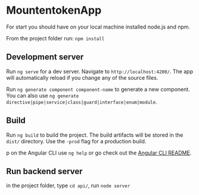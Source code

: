 # MountentokenApp


For start you should have on your local machine installed node.js and npm.

From the project folder run: `npm install`

## Development server

Run `ng serve` for a dev server. Navigate to `http://localhost:4200/`. The app will automatically reload if you change any of the source files.


Run `ng generate component component-name` to generate a new component. You can also use `ng generate directive|pipe|service|class|guard|interface|enum|module`.

## Build

Run `ng build` to build the project. The build artifacts will be stored in the `dist/` directory. Use the `-prod` flag for a production build.

p on the Angular CLI use `ng help` or go check out the [Angular CLI README](https://github.com/angular/angular-cli/blob/master/README.md).



## Run backend server


in the project folder, type `cd api/`,
run `node server`

